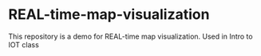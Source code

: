 # REAL-time-map-visualization
This repository is a demo for REAL-time map visualization. Used in Intro to IOT class
